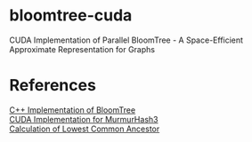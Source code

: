 # bloomtree-cuda
CUDA Implementation of Parallel BloomTree - A Space-Efficient Approximate Representation for Graphs 

# References
[C++ Implementation of BloomTree](https://github.com/Kavitha-G/bloomtree) <br>
[CUDA Implementation for MurmurHash3](https://github.com/armon/cuda-hll) <br>
[Calculation of Lowest Common Ancestor](https://www.researchgate.net/publication/295186423_Properties_of_the_Lowest_Common_Ancestor_in_a_Complete_Binary_Tree)

